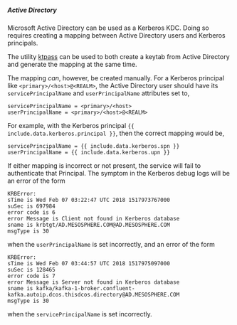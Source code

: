 ##### Active Directory

Microsoft Active Directory can be used as a Kerberos KDC. Doing so requires creating a mapping between Active Directory users and Kerberos principals.

The utility [ktpass](https://docs.microsoft.com/en-us/windows-server/administration/windows-commands/ktpass) can be used to both create a keytab from Active Directory and generate the mapping at the same time.

The mapping *can*, however, be created manually. For a Kerberos principal like `<primary>/<host>@<REALM>`, the Active Directory user should have its `servicePrincipalName` and `userPrincipalName` attributes set to,
```
servicePrincipalName = <primary>/<host>
userPrincipalName = <primary>/<host>@<REALM>
```

For example, with the Kerberos principal `{{ include.data.kerberos.principal }}`, then the correct mapping would be,
```
servicePrincipalName = {{ include.data.kerberos.spn }}
userPrincipalName = {{ include.data.kerberos.upn }}
```

If either mapping is incorrect or not present, the service will fail to authenticate that Principal. The symptom in the Kerberos debug logs will be an error of the form
```
KRBError:
sTime is Wed Feb 07 03:22:47 UTC 2018 1517973767000
suSec is 697984
error code is 6
error Message is Client not found in Kerberos database
sname is krbtgt/AD.MESOSPHERE.COM@AD.MESOSPHERE.COM
msgType is 30
```
when the `userPrincipalName` is set incorrectly, and an error of the form
```
KRBError:
sTime is Wed Feb 07 03:44:57 UTC 2018 1517975097000
suSec is 128465
error code is 7
error Message is Server not found in Kerberos database
sname is kafka/kafka-1-broker.confluent-kafka.autoip.dcos.thisdcos.directory@AD.MESOSPHERE.COM
msgType is 30
```
when the `servicePrincipalName` is set incorrectly.
